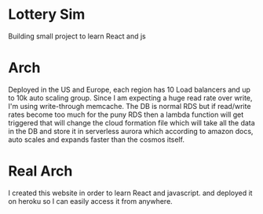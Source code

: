 # Lottery Sim
Building small project to learn React and js
# Arch
Deployed in the US and Europe, each region has 10 Load balancers and up to 10k auto scaling group.
Since I am expecting a huge read rate over write, I'm using write-through memcache.
The DB is normal RDS but if read/write rates become too much for the puny RDS then
a lambda function will get triggered that will change the cloud formation file which
will take all the data in the DB and store it in serverless aurora which according
to amazon docs, auto scales and expands faster than the cosmos itself.
# Real Arch
I created this website in order to learn React and javascript. and deployed it on
heroku so I can easily access it from anywhere.